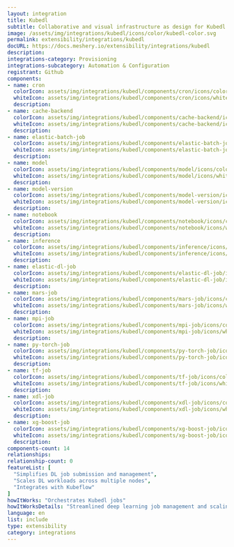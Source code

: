 ```yaml
---
layout: integration
title: Kubedl
subtitle: Collaborative and visual infrastructure as design for Kubedl
image: /assets/img/integrations/kubedl/icons/color/kubedl-color.svg
permalink: extensibility/integrations/kubedl
docURL: https://docs.meshery.io/extensibility/integrations/kubedl
description: 
integrations-category: Provisioning
integrations-subcategory: Automation & Configuration
registrant: Github
components: 
- name: cron
  colorIcon: assets/img/integrations/kubedl/components/cron/icons/color/cron-color.svg
  whiteIcon: assets/img/integrations/kubedl/components/cron/icons/white/cron-white.svg
  description: 
- name: cache-backend
  colorIcon: assets/img/integrations/kubedl/components/cache-backend/icons/color/cache-backend-color.svg
  whiteIcon: assets/img/integrations/kubedl/components/cache-backend/icons/white/cache-backend-white.svg
  description: 
- name: elastic-batch-job
  colorIcon: assets/img/integrations/kubedl/components/elastic-batch-job/icons/color/elastic-batch-job-color.svg
  whiteIcon: assets/img/integrations/kubedl/components/elastic-batch-job/icons/white/elastic-batch-job-white.svg
  description: 
- name: model
  colorIcon: assets/img/integrations/kubedl/components/model/icons/color/model-color.svg
  whiteIcon: assets/img/integrations/kubedl/components/model/icons/white/model-white.svg
  description: 
- name: model-version
  colorIcon: assets/img/integrations/kubedl/components/model-version/icons/color/model-version-color.svg
  whiteIcon: assets/img/integrations/kubedl/components/model-version/icons/white/model-version-white.svg
  description: 
- name: notebook
  colorIcon: assets/img/integrations/kubedl/components/notebook/icons/color/notebook-color.svg
  whiteIcon: assets/img/integrations/kubedl/components/notebook/icons/white/notebook-white.svg
  description: 
- name: inference
  colorIcon: assets/img/integrations/kubedl/components/inference/icons/color/inference-color.svg
  whiteIcon: assets/img/integrations/kubedl/components/inference/icons/white/inference-white.svg
  description: 
- name: elastic-dl-job
  colorIcon: assets/img/integrations/kubedl/components/elastic-dl-job/icons/color/elastic-dl-job-color.svg
  whiteIcon: assets/img/integrations/kubedl/components/elastic-dl-job/icons/white/elastic-dl-job-white.svg
  description: 
- name: mars-job
  colorIcon: assets/img/integrations/kubedl/components/mars-job/icons/color/mars-job-color.svg
  whiteIcon: assets/img/integrations/kubedl/components/mars-job/icons/white/mars-job-white.svg
  description: 
- name: mpi-job
  colorIcon: assets/img/integrations/kubedl/components/mpi-job/icons/color/mpi-job-color.svg
  whiteIcon: assets/img/integrations/kubedl/components/mpi-job/icons/white/mpi-job-white.svg
  description: 
- name: py-torch-job
  colorIcon: assets/img/integrations/kubedl/components/py-torch-job/icons/color/py-torch-job-color.svg
  whiteIcon: assets/img/integrations/kubedl/components/py-torch-job/icons/white/py-torch-job-white.svg
  description: 
- name: tf-job
  colorIcon: assets/img/integrations/kubedl/components/tf-job/icons/color/tf-job-color.svg
  whiteIcon: assets/img/integrations/kubedl/components/tf-job/icons/white/tf-job-white.svg
  description: 
- name: xdl-job
  colorIcon: assets/img/integrations/kubedl/components/xdl-job/icons/color/xdl-job-color.svg
  whiteIcon: assets/img/integrations/kubedl/components/xdl-job/icons/white/xdl-job-white.svg
  description: 
- name: xg-boost-job
  colorIcon: assets/img/integrations/kubedl/components/xg-boost-job/icons/color/xg-boost-job-color.svg
  whiteIcon: assets/img/integrations/kubedl/components/xg-boost-job/icons/white/xg-boost-job-white.svg
  description: 
components-count: 14
relationships: 
relationship-count: 0
featureList: [
  "Simplifies DL job submission and management",
  "Scales DL workloads across multiple nodes",
  "Integrates with Kubeflow"
]
howItWorks: "Orchestrates Kubedl jobs"
howItWorksDetails: "Streamlined deep learning job management and scaling on Kubernetes"
language: en
list: include
type: extensibility
category: integrations
---
```

